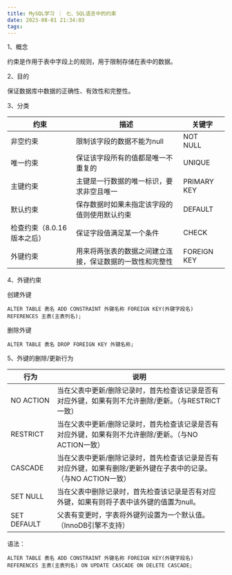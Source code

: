 ```yaml
---
title: MySQL学习 ｜ 七、SQL语言中的约束
date: 2023-08-01 21:34:03
tags:
---
```


1、概念  

约束是作用于表中字段上的规则，用于限制存储在表中的数据。‍



2、目的‍

保证数据库中数据的正确性、有效性和完整性。‍‍‍‍



3、分类‍

| 约束                       | 描述                                                     | 关键字      |
| -------------------------- | -------------------------------------------------------- | ----------- |
| 非空约束                   | 限制该字段的数据不能为null                               | NOT　NULL   |
| 唯一约束                   | 保证该字段所有的值都是唯一不重复的                       | UNIQUE      |
| 主键约束                   | 主键是一行数据的唯一标识，要求非空且唯一                 | PRIMARY KEY |
| 默认约束                   | 保存数据时如果未指定该字段的值则使用默认约束             | DEFAULT     |
| 检查约束（8.0.16版本之后） | 保证字段值满足某一个条件                                 | CHECK       |
| 外键约束                   | 用来将两张表的数据之间建立连接，保证数据的一致性和完整性 | FOREIGN KEY |



4、外键约束

创建外键

```
ALTER TABLE 表名 ADD CONSTRAINT 外键名称 FOREIGN KEY(外键字段名) REFERENCES 主表(主表列名);
```

删除外键  

```
ALTER TABLE 表名 DROP FOREIGN KEY 外键名称;
```



5、外键的删除/更新行为

| 行为         | 说明                                                         |
| ------------ | ------------------------------------------------------------ |
| NO ACTION    | 当在父表中更新/删除记录时，首先检查该记录是否有对应外键，如果有则不允许删除/更新。（与RESTRICT一致） |
| RESTRICT     | 当在父表中更新/删除记录时，首先检查该记录是否有对应外键，如果有则不允许删除/更新。（与NO ACTION一致） |
| CASCADE      | 当在父表中更新/删除记录时，首先检查该记录是否有对应外键，如果有删除/更新外键在子表中的记录。（与NO ACTION一致） |
| SET NULL     | 当在父表中删除记录时，首先检查该记录是否有对应外键，如果有则将子表中该外键的值置为null。 |
| SET　DEFAULT | 父表有变更时，字表将外键列设置为一个默认值。（InnoDB引擎不支持） |

语法：

```
ALTER TABLE 表名 ADD CONSTRAINT 外键名称 FOREIGN KEY(外键字段名) REFERENCES 主表(主表列名) ON UPDATE CASCADE ON DELETE CASCADE;
```